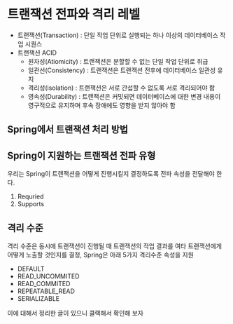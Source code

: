 # 트랜잭션 전파와 격리 레벨 

* 트랜잭션(Transaction) : 단일 작업 단위로 실행되는 하나 이상의 데이터베이스 작업 시퀀스
* 트랜잭션 ACID
  * 원자성(Atiomicity) : 트랜잭션은 분할할 수 없는 단일 작업 단위로 취급
  * 일관선(Consistency) : 트랜잭션은 트랜잭션 전후에 데이터베이스 일관성 유지
  * 격리성(isolation) : 트랜잭션은 서로 간섭할 수 없도록 서로 격리되어야 함
  * 영속성(Durability) : 트랜잭션은 커밋되면 데이터베이스에 대한 변경 내용이 영구적으로 유지하며 후속 장애에도 영향을 받지 않아야 함


## Spring에서 트랜잭션 처리 방법


## Spring이 지원하는 트랜잭션 전파 유형

우리는 Spring이 트랜잭션을 어떻게 진행시킬지 결정하도록 전파 속성을 전달해야 한다. 

1. Requried
2. Supports




## 격리 수준

격리 수준은 동시에 트랜잭션이 진행될 때 트랜잭션의 작업 결과를 여타 트랜잭션에게 어떻게 노출할 것인지를 결정, Spring은 아래 5가지 격리수준 속성을 지원

* DEFAULT
* READ_UNCOMMITED
* READ_COMMITED
* REPEATABLE_READ
* SERIALIZABLE

이에 대해서 정리한 글이 있으니 클랙해서 확인해 보자


